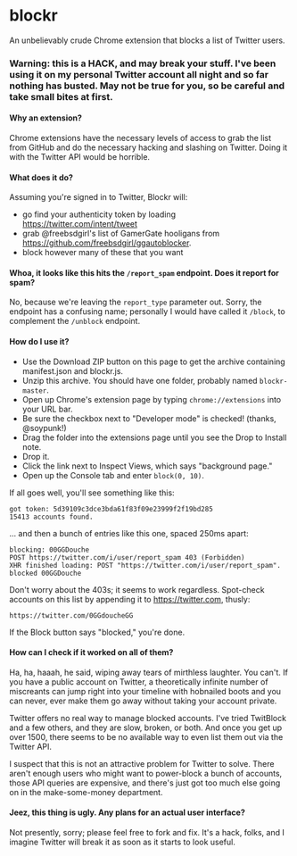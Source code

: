 blockr
======

An unbelievably crude Chrome extension that blocks a list of Twitter users.

### Warning: this is a HACK, and may break your stuff. I've been using it on my personal Twitter account all night and so far nothing has busted. May not be true for you, so be careful and take small bites at first.

#### Why an extension?

Chrome extensions have the necessary levels of access to grab the list from GitHub and do the necessary hacking and slashing on Twitter. Doing it with the Twitter API would be horrible.

#### What does it do?

Assuming you're signed in to Twitter, Blockr will:

- go find your authenticity token by loading https://twitter.com/intent/tweet
- grab @freebsdgirl's list of GamerGate hooligans from https://github.com/freebsdgirl/ggautoblocker.
- block however many of these that you want

#### Whoa, it looks like this hits the `/report_spam` endpoint. Does it report for spam?

No, because we're leaving the `report_type` parameter out. Sorry, the endpoint has a confusing name; personally I would have called it `/block`, to complement the `/unblock` endpoint. 

#### How do I use it?

- Use the Download ZIP button on this page to get the archive containing manifest.json and blockr.js.
- Unzip this archive. You should have one folder, probably named `blockr-master`.
- Open up Chrome's extension page by typing `chrome://extensions` into your URL bar.
- Be sure the checkbox next to "Developer mode" is checked! (thanks, @soypunk!)
- Drag the folder into the extensions page until you see the Drop to Install note.
- Drop it.
- Click the link next to Inspect Views, which says "background page."
- Open up the Console tab and enter `block(0, 10)`.

If all goes well, you'll see something like this:

    got token: 5d39109c3dce3bda61f83f09e23999f2f19bd285
    15413 accounts found.
    
... and then a bunch of entries like this one, spaced 250ms apart:

    blocking: 00GGDouche 
    POST https://twitter.com/i/user/report_spam 403 (Forbidden)
    XHR finished loading: POST "https://twitter.com/i/user/report_spam".
    blocked 00GGDouche 
    
Don't worry about the 403s; it seems to work regardless. Spot-check accounts on this list by appending it to https://twitter.com, thusly:

    https://twitter.com/0GGdoucheGG

If the Block button says "blocked," you're done. 

#### How can I check if it worked on all of them?

Ha, ha, haaah, he said, wiping away tears of mirthless laughter. You can't. If you have a public account on Twitter, a theoretically infinite number of miscreants can jump right into your timeline with hobnailed boots and you can never, ever make them go away without taking your account private.

Twitter offers no real way to manage blocked accounts. I've tried TwitBlock and a few others, and they are slow, broken, or both.  And once you get up over 1500, there seems to be no available way to even list them out via the Twitter API. 

I suspect that this is not an attractive problem for Twitter to solve. There aren't enough users who might want to power-block a bunch of accounts, those API queries are expensive, and there's just got too much else going on in the make-some-money department.

#### Jeez, this thing is ugly. Any plans for an actual user interface? 

Not presently, sorry; please feel free to fork and fix. It's a hack, folks, and I imagine Twitter will break it as soon as it starts to look useful.
